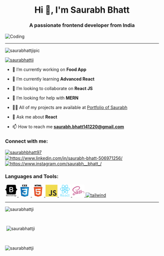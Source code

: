 <h1 align="center">Hi 👋, I'm Saurabh Bhatt</h1>
<h3 align="center">A passionate frontend developer from India</h3>
<img align="center" alt="Coding" width="850" src="https://camo.githubusercontent.com/8bf6f6d78abc81fcf9c49f10649423e73ea44bc248e83aaae8759d401c829a84/68747470733a2f2f70687973696373677572756b756c2e66696c65732e776f726470726573732e636f6d2f323031392f30322f6368617261637465722d312e676966">
<hr/>
<p align="left"> <img src="https://komarev.com/ghpvc/?username=saurabhattji&label=Profile%20views&color=0e75b6&style=flat" alt="saurabhattjipic" /> </p>

<p align="left"> <a href="https://github.com/ryo-ma/github-profile-trophy"><img src="https://github-profile-trophy.vercel.app/?username=saurabhattji" alt="saurabhattji" /></a> </p>

- 🔭 I’m currently working on **Food App**

- 🌱 I’m currently learning **Advanced React**

- 👯 I’m looking to collaborate on **React JS**

- 🤝 I’m looking for help with **MERN**

- 👨‍💻 All of my projects are available at [Portfolio of Saurabh](https://saurabhatt-portfolio.netlify.app/)

- 💬 Ask me about **React**

- 📫 How to reach me **saurabh.bhatt141220@gmail.com**

<h3 align="left">Connect with me:</h3>
<p align="left">
<a href="https://twitter.com/saurabhbhatt97" target="blank"><img align="center" src="https://raw.githubusercontent.com/rahuldkjain/github-profile-readme-generator/master/src/images/icons/Social/twitter.svg" alt="saurabhbhatt97" height="30" width="40" /></a>
<a href="https://linkedin.com/in/https://www.linkedin.com/in/saurabh-bhatt-506971256/" target="blank"><img align="center" src="https://raw.githubusercontent.com/rahuldkjain/github-profile-readme-generator/master/src/images/icons/Social/linked-in-alt.svg" alt="https://www.linkedin.com/in/saurabh-bhatt-506971256/" height="30" width="40" /></a>
<a href="https://instagram.com/https://www.instagram.com/saurabh__bhatt_/" target="blank"><img align="center" src="https://raw.githubusercontent.com/rahuldkjain/github-profile-readme-generator/master/src/images/icons/Social/instagram.svg" alt="https://www.instagram.com/saurabh__bhatt_/" height="30" width="40" /></a>
</p>

<h3 align="left">Languages and Tools:</h3>
<p align="left"> <a href="https://getbootstrap.com" target="_blank" rel="noreferrer"> <img src="https://raw.githubusercontent.com/devicons/devicon/master/icons/bootstrap/bootstrap-plain-wordmark.svg" alt="bootstrap" width="40" height="40"/> </a> <a href="https://www.w3schools.com/css/" target="_blank" rel="noreferrer"> <img src="https://raw.githubusercontent.com/devicons/devicon/master/icons/css3/css3-original-wordmark.svg" alt="css3" width="40" height="40"/> </a> <a href="https://www.w3.org/html/" target="_blank" rel="noreferrer"> <img src="https://raw.githubusercontent.com/devicons/devicon/master/icons/html5/html5-original-wordmark.svg" alt="html5" width="40" height="40"/> </a> <a href="https://developer.mozilla.org/en-US/docs/Web/JavaScript" target="_blank" rel="noreferrer"> <img src="https://raw.githubusercontent.com/devicons/devicon/master/icons/javascript/javascript-original.svg" alt="javascript" width="40" height="40"/> </a> <a href="https://reactjs.org/" target="_blank" rel="noreferrer"> <img src="https://raw.githubusercontent.com/devicons/devicon/master/icons/react/react-original-wordmark.svg" alt="react" width="40" height="40"/> </a> <a href="https://sass-lang.com" target="_blank" rel="noreferrer"> <img src="https://raw.githubusercontent.com/devicons/devicon/master/icons/sass/sass-original.svg" alt="sass" width="40" height="40"/> </a> <a href="https://tailwindcss.com/" target="_blank" rel="noreferrer"> <img src="https://www.vectorlogo.zone/logos/tailwindcss/tailwindcss-icon.svg" alt="tailwind" width="40" height="40"/> </a> </p>
<hr/>
<p><img style="padding:15px 0 align="left" src="https://github-readme-stats.vercel.app/api/top-langs?username=saurabhattji&show_icons=true&locale=en&layout=compact" alt="saurabhattji" /></p>
<br/>
<p>&nbsp;<img align="center" src="https://github-readme-stats.vercel.app/api?username=saurabhattji&show_icons=true&locale=en" alt="saurabhattji" /></p>
<br/>
<p><img align="center" src="https://github-readme-streak-stats.herokuapp.com/?user=saurabhattji&" alt="saurabhattji" /></p>
